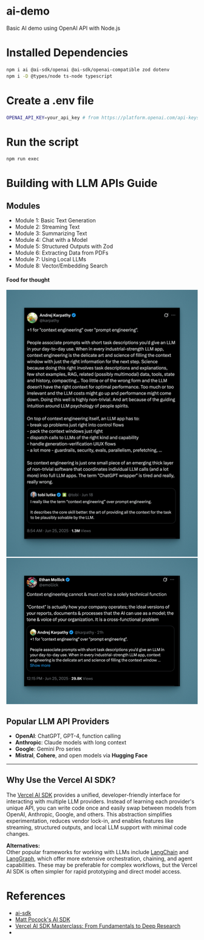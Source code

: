 # ai-demo
Basic AI demo using OpenAI API with Node.js

# Installed Dependencies

```bash
npm i ai @ai-sdk/openai @ai-sdk/openai-compatible zod dotenv
npm i -D @types/node ts-node typescript
```

# Create a .env file

```bash
OPENAI_API_KEY=your_api_key # from https://platform.openai.com/api-keys
```

# Run the script

```bash
npm run exec
```

# Building with LLM APIs Guide

## Modules

- Module 1: Basic Text Generation
- Module 2: Streaming Text
- Module 3: Summarizing Text
- Module 4: Chat with a Model
- Module 5: Structured Outputs with Zod
- Module 6: Extracting Data from PDFs
- Module 7: Using Local LLMs
- Module 8: Vector/Embedding Search

#### Food for thought
![Context Engineering Karpathy](./karpathy.png)
![Context Engineering Ethan](./ethan.png)


## Popular LLM API Providers

- **OpenAI**: ChatGPT, GPT-4, function calling
- **Anthropic**: Claude models with long context
- **Google**: Gemini Pro series
- **Mistral**, **Cohere**, and open models via **Hugging Face**

---

## Why Use the Vercel AI SDK?

The [Vercel AI SDK](https://ai-sdk.dev/) provides a unified, developer-friendly interface for interacting with multiple LLM providers. Instead of learning each provider's unique API, you can write code once and easily swap between models from OpenAI, Anthropic, Google, and others. This abstraction simplifies experimentation, reduces vendor lock-in, and enables features like streaming, structured outputs, and local LLM support with minimal code changes.

**Alternatives:**  
Other popular frameworks for working with LLMs include [LangChain](https://www.langchain.com/) and [LangGraph](https://langgraph.readthedocs.io/), which offer more extensive orchestration, chaining, and agent capabilities. These may be preferable for complex workflows, but the Vercel AI SDK is often simpler for rapid prototyping and direct model access.



# References

- [ai-sdk](https://ai-sdk.dev/)
- [Matt Pocock's AI SDK](https://www.aihero.dev/vercel-ai-sdk-tutorial)
- [Vercel AI SDK Masterclass: From Fundamentals to Deep Research](https://www.youtube.com/watch?v=kDlqpN1JyIw)
- 